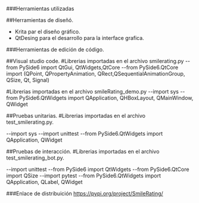 ###Herramientas utilizadas


##Herramientas de diseñó.

- Krita par el diseño gráfico.
- QtDesing para el desarrollo para la interface grafica.

###Herramientas de edición de código.

##Visual studio code.
#Librerias importadas en el archivo smilerating.py
  --from PySide6 import QtGui, QtWidgets,QtCore
  --from PySide6.QtCore import (QPoint, QPropertyAnimation, QRect,QSequentialAnimationGroup, QSize, Qt, Signal)
  
  #Librerias importadas en el archivo smileRating_demo.py
  --import sys
  --from PySide6.QtWidgets import QApplication, QHBoxLayout, QMainWindow, QWidget

 
 ##Pruebas unitarias.
 #Librerias importadas en el archivo test_smilerating.py.
  
  --import sys
  --import unittest
  --from PySide6.QtWidgets import QApplication, QWidget

  
  ##Pruebas de interacción.
  #Librerias importadas en el archivo test_smilerating_bot.py.
  
  --import unittest
  --from PySide6 import QtWidgets 
  --from PySide6.QtCore import QSize
  --import pytest
  --from PySide6.QtWidgets import QApplication, QLabel, QWidget
  
 ###Enlace de distribuición https://pypi.org/project/SmileRating/
